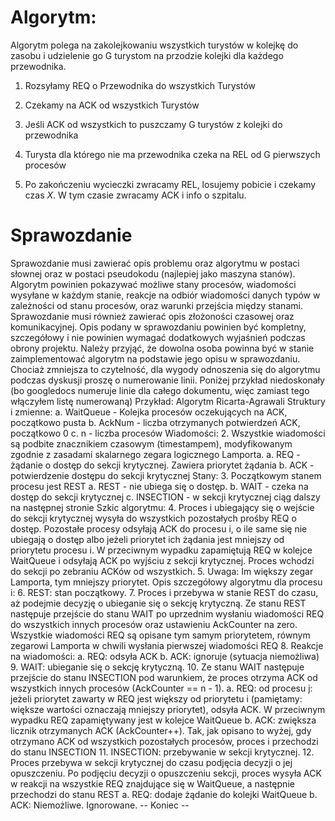 # Algorytm:

Algorytm polega na zakolejkowaniu wszystkich turystów w kolejkę do zasobu i udzielenie go G turystom na przodzie kolejki dla każdego przewodnika.

1. Rozsyłamy REQ o Przewodnika do wszystkich Turystów 
2. Czekamy na ACK od wszystkich Turystów
3. Jeśli ACK od wszystkich to puszczamy G turystów z kolejki do przewodnika

4. Turysta dla którego nie ma przewodnika czeka na REL od G pierwszych procesów
5. Po zakończeniu wycieczki zwracamy REL, losujemy pobicie i czekamy czas $X$. W tym czasie zwracamy ACK i info o szpitalu.

# Sprawozdanie
Sprawozdanie musi zawierać opis problemu oraz algorytmu w postaci słownej oraz w
postaci pseudokodu (najlepiej jako maszyna stanów). Algorytm powinien pokazywać
możliwe stany procesów, wiadomości wysyłane w każdym stanie, reakcje na odbiór
wiadomości danych typów w zależności od stanu procesów, oraz warunki przejścia między
stanami. Sprawozdanie musi również zawierać opis złożoności czasowej oraz
komunikacyjnej.
Opis podany w sprawozdaniu powinien być kompletny, szczegółowy i nie powinien wymagać
dodatkowych wyjaśnień podczas obrony projektu. Należy przyjąć, że dowolna osoba
powinna być w stanie zaimplementować algorytm na podstawie jego opisu w sprawozdaniu.
Chociaż zmniejsza to czytelność, dla wygody odnoszenia się do algorytmu podczas dyskusji
proszę o numerowanie linii. Poniżej przykład niedoskonały (bo googledocs numeruje linie dla
całego dokumentu, więc zamiast tego włączyłem listę numerowaną)
Przykład:
Algorytm Ricarta-Agrawali
Struktury i zmienne:
a. WaitQueue - Kolejka procesów oczekujących na ACK,
początkowo pusta
b. AckNum - liczba otrzymanych potwierdzeń ACK,
początkowo 0
c. n - liczba procesów
Wiadomości:
2. Wszystkie wiadomości są podbite znacznikiem czasowym
(timestampem), modyfikowanym zgodnie z zasadami skalarnego
zegara logicznego Lamporta.
a. REQ - żądanie o dostęp do sekcji krytycznej. Zawiera
priorytet żądania
b. ACK - potwierdzenie dostępu do sekcji krytycznej
Stany:
3. Początkowym stanem procesu jest REST
a. REST - nie ubiega się o dostęp.
b. WAIT - czeka na dostęp do sekcji krytycznej
c. INSECTION - w sekcji krytycznej
ciąg dalszy na następnej stronie
Szkic algorytmu:
4. Proces i ubiegający się o wejście do sekcji krytycznej wysyła
do wszystkich pozostałych prośby REQ o dostęp. Pozostałe
procesy odsyłają ACK do procesu i, o ile same się nie
ubiegają o dostęp albo jeżeli priorytet ich żądania jest
mniejszy od priorytetu procesu i. W przeciwnym wypadku
zapamiętują REQ w kolejce WaitQueue i odsyłają ACK po wyjściu
z sekcji krytycznej. Proces wchodzi do sekcji po zebraniu
ACKów od wszystkich.
5. Uwaga: Im większy zegar Lamporta, tym mniejszy priorytet.
Opis szczegółowy algorytmu dla procesu i:
6. REST: stan początkowy.
7. Proces i przebywa w stanie REST do czasu, aż podejmie decyzję
o ubieganie się o sekcję krytyczną. Ze stanu REST następuje
przejście do stanu WAIT po uprzednim wysłaniu wiadomości REQ
do wszystkich innych procesów oraz ustawieniu AckCounter na
zero. Wszystkie wiadomości REQ są opisane tym samym
priorytetem, równym zegarowi Lamporta w chwili wysłania
pierwszej wiadomości REQ
8. Reakcje na wiadomości:
a. REQ: odsyła ACK
b. ACK: ignoruje (sytuacja niemożliwa)
9. WAIT: ubieganie się o sekcję krytyczną.
10. Ze stanu WAIT następuje przejście do stanu INSECTION pod
warunkiem, że proces otrzyma ACK od wszystkich innych
procesów (AckCounter == n - 1).
a. REQ: od procesu j: jeżeli priorytet zawarty w REQ jest
większy od priorytetu i (pamiętamy: większe wartości
oznaczają mniejszy priorytet), odsyła ACK. W przeciwnym
wypadku REQ zapamiętywany jest w kolejce WaitQueue
b. ACK: zwiększa licznik otrzymanych ACK (AckCounter++).
Tak, jak opisano to wyżej, gdy otrzymano ACK od
wszystkich pozostałych procesów, proces i przechodzi do
stanu INSECTION
11. INSECTION: przebywanie w sekcji krytycznej.
12. Proces przebywa w sekcji krytycznej do czasu podjęcia
decyzji o jej opuszczeniu. Po podjęciu decyzji o opuszczeniu
sekcji, proces wysyła ACK w reakcji na wszystkie REQ
znajdujące się w WaitQueue, a następnie przechodzi do stanu
REST
a. REQ: dodaje żądanie do kolejki WaitQueue
b. ACK: Niemożliwe. Ignorowane.
-- Koniec --